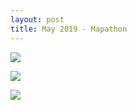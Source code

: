 ```yaml
---
layout: post
title: May 2019 - Mapathon
---
```






![]({{site.baseurl}}/img/2019-05-08_mapathon_1.jpg)

![]({{site.baseurl}}/img/2019-05-08_mapathon_2.jpg)

![]({{site.baseurl}}/img/2019-05-08_mapathon_3.jpg)
